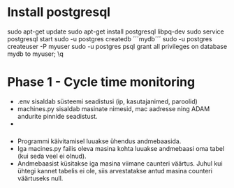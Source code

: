 # Install postgresql
sudo apt-get update
sudo apt-get install postgresql libpq-dev
sudo service postgresql start
sudo -u postgres createdb ´´´mydb´´´
sudo -u postgres createuser -P myuser
sudo -u postgres psql
grant all privileges on database mydb to myuser;
\q

# Phase 1 - Cycle time monitoring
- .env sisaldab süsteemi seadistusi (ip, kasutajanimed, paroolid)
- machines.py sisaldab masinate nimesid, mac aadresse ning ADAM andurite pinnide seadistust.
- 

###
- Programmi käivitamisel luuakse ühendus andmebaasida.
- Iga macines.py failis oleva masina kohta luuakse andmebaasi oma tabel (kui seda veel ei olnud).
- Andmebaasist küsitakse iga masina viimane caunteri väärtus. Juhul kui ühtegi kannet tabelis ei ole, siis arvestatakse antud masina counteri väärtuseks null.


